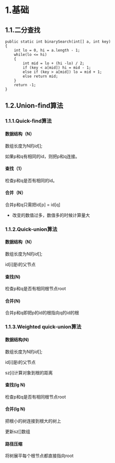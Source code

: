 # 1.基础

## 1.1.二分查找

```
public static int binarySearch(int[] a, int key)
{
    int lo = 0, hi = a.length - 1;
    while(lo <= hi)
    {
        int mid = lo + (hi -lo) / 2;
        if (key < a[mid]) hi = mid - 1;
        else if (key > a[mid]) lo = mid + 1;
        else return mid;
    }
    return -1;
}
```

## 1.2.Union-find算法

### 1.1.1.Quick-find算法

#### 数据结构（N）

数组长度为N的$id[]$;

如果p和q有相同的id，则把p和q连接。

#### 查找（1）

检查p和q是否有相同的id。

#### 合并（N）

合并p和q只需把id[p] = id[q]

* 改变的数值过多，数值多的时候计算量大

### 1.1.2.Quick-union算法

#### 数据结构（N）

数组长度为N的$id[]$;

id[i]是i的父节点

#### 查找(N)

检查p和q是否有相同根节点root

#### 合并(N)

合并p和q即把p的id的根指向q的id的根

### 1.1.3.Weighted quick-union算法

#### 数据结构(N)

数组长度为N的$id[]$;

id[i]是i的父节点

sz[i]计算对象到根的距离

#### 查找(lg N)

检查p和q是否有相同根节点root

#### 合并(lg N)

把根小的树连接到根大的树上

更新sz[]数组

#### 路径压缩

将树展平每个根节点都直接指向root